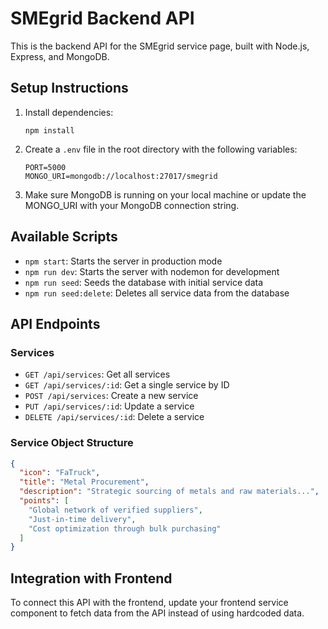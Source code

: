 # SMEgrid Backend API

This is the backend API for the SMEgrid service page, built with Node.js, Express, and MongoDB.

## Setup Instructions

1. Install dependencies:
   ```
   npm install
   ```

2. Create a `.env` file in the root directory with the following variables:
   ```
   PORT=5000
   MONGO_URI=mongodb://localhost:27017/smegrid
   ```

3. Make sure MongoDB is running on your local machine or update the MONGO_URI with your MongoDB connection string.

## Available Scripts

- `npm start`: Starts the server in production mode
- `npm run dev`: Starts the server with nodemon for development
- `npm run seed`: Seeds the database with initial service data
- `npm run seed:delete`: Deletes all service data from the database

## API Endpoints

### Services

- `GET /api/services`: Get all services
- `GET /api/services/:id`: Get a single service by ID
- `POST /api/services`: Create a new service
- `PUT /api/services/:id`: Update a service
- `DELETE /api/services/:id`: Delete a service

### Service Object Structure

```json
{
  "icon": "FaTruck",
  "title": "Metal Procurement",
  "description": "Strategic sourcing of metals and raw materials...",
  "points": [
    "Global network of verified suppliers",
    "Just-in-time delivery",
    "Cost optimization through bulk purchasing"
  ]
}
```

## Integration with Frontend

To connect this API with the frontend, update your frontend service component to fetch data from the API instead of using hardcoded data.
